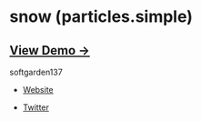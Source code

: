 snow (particles.simple)
=======================

## [View Demo &rarr;](http://softgarden137.github.io/samples/snow)

softgarden137

- [Website](http://blog.goo.ne.jp/softgarden137)

- [Twitter](http://twitter.com/FutureWidgetLab)

